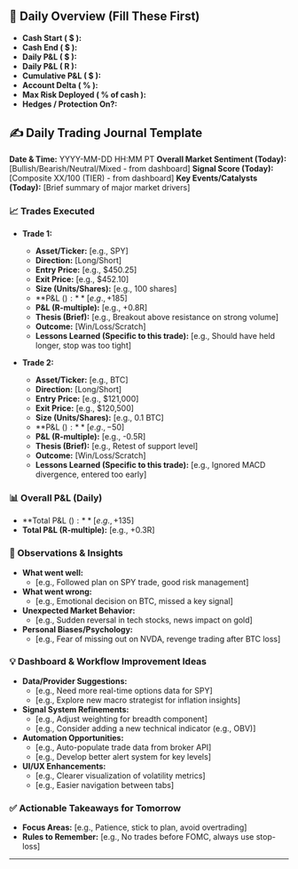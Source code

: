 ## 🔢 Daily Overview (Fill These First)

- **Cash Start ( $ ):** 
- **Cash End ( $ ):** 
- **Daily P&L ( $ ):** 
- **Daily P&L ( R ):** 
- **Cumulative P&L ( $ ):** 
- **Account Delta ( % ):** 
- **Max Risk Deployed ( % of cash ):** 
- **Hedges / Protection On?:** 

## ✍️ Daily Trading Journal Template

**Date & Time:** YYYY-MM-DD HH:MM PT
**Overall Market Sentiment (Today):** [Bullish/Bearish/Neutral/Mixed - from dashboard]
**Signal Score (Today):** [Composite XX/100 (TIER) - from dashboard]
**Key Events/Catalysts (Today):** [Brief summary of major market drivers]

### 📈 Trades Executed

- **Trade 1:**
    - **Asset/Ticker:** [e.g., SPY]
    - **Direction:** [Long/Short]
    - **Entry Price:** [e.g., $450.25]
    - **Exit Price:** [e.g., $452.10]
    - **Size (Units/Shares):** [e.g., 100 shares]
    - **P&L ($):** [e.g., +$185]
    - **P&L (R-multiple):** [e.g., +0.8R]
    - **Thesis (Brief):** [e.g., Breakout above resistance on strong volume]
    - **Outcome:** [Win/Loss/Scratch]
    - **Lessons Learned (Specific to this trade):** [e.g., Should have held longer, stop was too tight]

- **Trade 2:**
    - **Asset/Ticker:** [e.g., BTC]
    - **Direction:** [Long/Short]
    - **Entry Price:** [e.g., $121,000]
    - **Exit Price:** [e.g., $120,500]
    - **Size (Units/Shares):** [e.g., 0.1 BTC]
    - **P&L ($):** [e.g., -$50]
    - **P&L (R-multiple):** [e.g., -0.5R]
    - **Thesis (Brief):** [e.g., Retest of support level]
    - **Outcome:** [Win/Loss/Scratch]
    - **Lessons Learned (Specific to this trade):** [e.g., Ignored MACD divergence, entered too early]

### 📊 Overall P&L (Daily)

- **Total P&L ($):** [e.g., +$135]
- **Total P&L (R-multiple):** [e.g., +0.3R]

### 🧠 Observations & Insights

- **What went well:**
    - [e.g., Followed plan on SPY trade, good risk management]
- **What went wrong:**
    - [e.g., Emotional decision on BTC, missed a key signal]
- **Unexpected Market Behavior:**
    - [e.g., Sudden reversal in tech stocks, news impact on gold]
- **Personal Biases/Psychology:**
    - [e.g., Fear of missing out on NVDA, revenge trading after BTC loss]

### 💡 Dashboard & Workflow Improvement Ideas

- **Data/Provider Suggestions:**
    - [e.g., Need more real-time options data for SPY]
    - [e.g., Explore new macro strategist for inflation insights]
- **Signal System Refinements:**
    - [e.g., Adjust weighting for breadth component]
    - [e.g., Consider adding a new technical indicator (e.g., OBV)]
- **Automation Opportunities:**
    - [e.g., Auto-populate trade data from broker API]
    - [e.g., Develop better alert system for key levels]
- **UI/UX Enhancements:**
    - [e.g., Clearer visualization of volatility metrics]
    - [e.g., Easier navigation between tabs]

### ✅ Actionable Takeaways for Tomorrow

- **Focus Areas:** [e.g., Patience, stick to plan, avoid overtrading]
- **Rules to Remember:** [e.g., No trades before FOMC, always use stop-loss]

---
